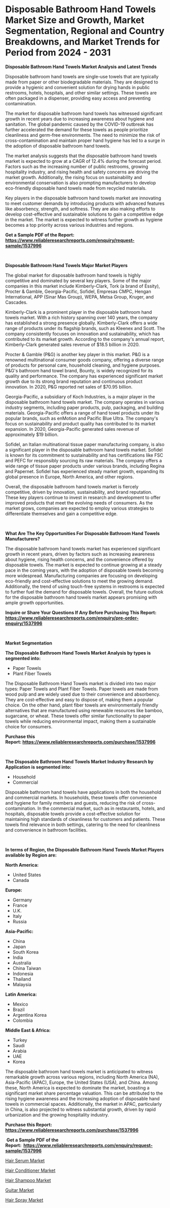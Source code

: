 <p><h1>Disposable Bathroom Hand Towels Market Size and Growth, Market Segmentation, Regional and Country Breakdowns, and Market Trends for Period from 2024 -  2031</h1></p><p><strong>Disposable Bathroom Hand Towels Market Analysis and Latest Trends</strong></p>
<p><p>Disposable bathroom hand towels are single-use towels that are typically made from paper or other biodegradable materials. They are designed to provide a hygienic and convenient solution for drying hands in public restrooms, hotels, hospitals, and other similar settings. These towels are often packaged in a dispenser, providing easy access and preventing contamination.</p><p>The market for disposable bathroom hand towels has witnessed significant growth in recent years due to increasing awareness about hygiene and sanitation. The global pandemic caused by the COVID-19 outbreak has further accelerated the demand for these towels as people prioritize cleanliness and germ-free environments. The need to minimize the risk of cross-contamination and maintain proper hand hygiene has led to a surge in the adoption of disposable bathroom hand towels.</p><p>The market analysis suggests that the disposable bathroom hand towels market is expected to grow at a CAGR of 12.4% during the forecast period. Factors such as the increasing number of public restrooms, growing hospitality industry, and rising health and safety concerns are driving the market growth. Additionally, the rising focus on sustainability and environmental conservation is also prompting manufacturers to develop eco-friendly disposable hand towels made from recycled materials.</p><p>Key players in the disposable bathroom hand towels market are innovating to meet customer demands by introducing products with advanced features like absorbency, strength, and softness. They are also making efforts to develop cost-effective and sustainable solutions to gain a competitive edge in the market. The market is expected to witness further growth as hygiene becomes a top priority across various industries and regions.</p></p>
<p><strong>Get a Sample PDF of the Report:&nbsp; <a href="https://www.reliableresearchreports.com/enquiry/request-sample/1537996">https://www.reliableresearchreports.com/enquiry/request-sample/1537996</a></strong></p>
<p>&nbsp;</p>
<p><strong>Disposable Bathroom Hand Towels Major Market Players</strong></p>
<p><p>The global market for disposable bathroom hand towels is highly competitive and dominated by several key players. Some of the major companies in this market include Kimberly-Clark, Tork (a brand of Essity), Procter & Gamble, Georgia-Pacific, Sofidel, Empresas CMPC, Hengan International, APP (Sinar Mas Group), WEPA, Metsa Group, Kruger, and Cascades.</p><p>Kimberly-Clark is a prominent player in the disposable bathroom hand towels market. With a rich history spanning over 140 years, the company has established a strong presence globally. Kimberly-Clark offers a wide range of products under its flagship brands, such as Kleenex and Scott. The company consistently focuses on innovation and sustainability, which has contributed to its market growth. According to the company's annual report, Kimberly-Clark generated sales revenue of $18.5 billion in 2020.</p><p>Procter & Gamble (P&G) is another key player in this market. P&G is a renowned multinational consumer goods company, offering a diverse range of products for personal care, household cleaning, and hygiene purposes. P&G's bathroom hand towel brand, Bounty, is widely recognized for its quality and performance. The company has experienced significant market growth due to its strong brand reputation and continuous product innovation. In 2020, P&G reported net sales of $70.95 billion.</p><p>Georgia-Pacific, a subsidiary of Koch Industries, is a major player in the disposable bathroom hand towels market. The company operates in various industry segments, including paper products, pulp, packaging, and building materials. Georgia-Pacific offers a range of hand towel products under its popular brands, such as enMotion and Pacific Blue Ultra. The company's focus on sustainability and product quality has contributed to its market expansion. In 2020, Georgia-Pacific generated sales revenue of approximately $19 billion.</p><p>Sofidel, an Italian multinational tissue paper manufacturing company, is also a significant player in the disposable bathroom hand towels market. Sofidel is known for its commitment to sustainability and has certifications like FSC and PEFC for responsibly sourcing its raw materials. The company offers a wide range of tissue paper products under various brands, including Regina and Papernet. Sofidel has experienced steady market growth, expanding its global presence in Europe, North America, and other regions.</p><p>Overall, the disposable bathroom hand towels market is fiercely competitive, driven by innovation, sustainability, and brand reputation. These key players continue to invest in research and development to offer improved products that meet the evolving needs of consumers. As the market grows, companies are expected to employ various strategies to differentiate themselves and gain a competitive edge.</p></p>
<p>&nbsp;</p>
<p><strong>What Are The Key Opportunities For Disposable Bathroom Hand Towels Manufacturers?</strong></p>
<p><p>The disposable bathroom hand towels market has experienced significant growth in recent years, driven by factors such as increasing awareness about hygiene, rising health concerns, and the convenience offered by disposable towels. The market is expected to continue growing at a steady pace in the coming years, with the adoption of disposable towels becoming more widespread. Manufacturing companies are focusing on developing eco-friendly and cost-effective solutions to meet the growing demand. Additionally, the trend of using touch-free systems in restrooms is expected to further fuel the demand for disposable towels. Overall, the future outlook for the disposable bathroom hand towels market appears promising with ample growth opportunities.</p></p>
<p><strong>Inquire or Share Your Questions If Any Before Purchasing This Report: <a href="https://www.reliableresearchreports.com/enquiry/pre-order-enquiry/1537996">https://www.reliableresearchreports.com/enquiry/pre-order-enquiry/1537996</a></strong></p>
<p>&nbsp;</p>
<p><strong>Market Segmentation</strong></p>
<p><strong>The Disposable Bathroom Hand Towels Market Analysis by types is segmented into:</strong></p>
<p><ul><li>Paper Towels</li><li>Plant Fiber Towels</li></ul></p>
<p><p>The Disposable Bathroom Hand Towels market is divided into two major types: Paper Towels and Plant Fiber Towels. Paper towels are made from wood pulp and are widely used due to their convenience and absorbency. They are cost-effective and easy to dispose of, making them a popular choice. On the other hand, plant fiber towels are environmentally friendly alternatives that are manufactured using renewable resources like bamboo, sugarcane, or wheat. These towels offer similar functionality to paper towels while reducing environmental impact, making them a sustainable choice for consumers.</p></p>
<p><strong>Purchase this Report:&nbsp;<a href="https://www.reliableresearchreports.com/purchase/1537996">https://www.reliableresearchreports.com/purchase/1537996</a></strong></p>
<p>&nbsp;</p>
<p><strong>The Disposable Bathroom Hand Towels Market Industry Research by Application is segmented into:</strong></p>
<p><ul><li>Household</li><li>Commercial</li></ul></p>
<p><p>Disposable bathroom hand towels have applications in both the household and commercial markets. In households, these towels offer convenience and hygiene for family members and guests, reducing the risk of cross-contamination. In the commercial market, such as in restaurants, hotels, and hospitals, disposable towels provide a cost-effective solution for maintaining high standards of cleanliness for customers and patients. These towels find relevance in both settings, catering to the need for cleanliness and convenience in bathroom facilities.</p></p>
<p>&nbsp;</p>
<p><strong>In terms of Region, the Disposable Bathroom Hand Towels Market Players available by Region are:</strong></p>
<p>
    <p> <strong> North America: </strong>
        <ul>
            <li>United States</li>
            <li>Canada</li>
        </ul>
        </p> 
    <p> <strong> Europe: </strong>
        <ul>
            <li>Germany</li>
            <li>France</li>
            <li>U.K.</li>
            <li>Italy</li>
            <li>Russia</li>
        </ul>
        </p> 
    <p> <strong> Asia-Pacific: </strong>
        <ul>
            <li>China</li>
            <li>Japan</li>
            <li>South Korea</li>
            <li>India</li>
            <li>Australia</li>
            <li>China Taiwan</li>
            <li>Indonesia</li>
            <li>Thailand</li>
            <li>Malaysia</li>
        </ul>
        </p> 
    <p> <strong> Latin America: </strong>
        <ul>
            <li>Mexico</li>
            <li>Brazil</li>
            <li>Argentina Korea</li>
            <li>Colombia</li>
        </ul>
        </p> 
    <p> <strong> Middle East & Africa: </strong>
        <ul>
            <li>Turkey</li>
            <li>Saudi</li>
            <li>Arabia</li>
            <li>UAE</li>
            <li>Korea</li>
        </ul>
    </p>
    </p>
<p><p>The disposable bathroom hand towels market is anticipated to witness remarkable growth across various regions, including North America (NA), Asia-Pacific (APAC), Europe, the United States (USA), and China. Among these, North America is expected to dominate the market, boasting a significant market share percentage valuation. This can be attributed to the rising hygiene awareness and the increasing adoption of disposable hand towels in commercial spaces. Additionally, the market in APAC, particularly in China, is also projected to witness substantial growth, driven by rapid urbanization and the growing hospitality industry.</p></p>
<p><strong>Purchase this Report: <a href="https://www.reliableresearchreports.com/purchase/1537996">https://www.reliableresearchreports.com/purchase/1537996</a></strong></p>
<p>&nbsp;<strong>Get a Sample PDF of the Report:&nbsp;&nbsp;<a href="https://www.reliableresearchreports.com/enquiry/request-sample/1537996">https://www.reliableresearchreports.com/enquiry/request-sample/1537996</a></strong></p>
<p><strong></strong></p>
<p><p><a href="https://github.com/maliyahmorrow6654/Market-Research-Report-List-2/blob/main/hair-serum-market.md">Hair Serum Market</a></p><p><a href="https://github.com/abdelrhmankishk22/Market-Research-Report-List-2/blob/main/hair-conditioner-market.md">Hair Conditioner Market</a></p><p><a href="https://github.com/deliacustodio40/Market-Research-Report-List-2/blob/main/hair-shampoo-market.md">Hair Shampoo Market</a></p><p><a href="https://github.com/mahnoor2003/Market-Research-Report-List-2/blob/main/guitar-market.md">Guitar Market</a></p><p><a href="https://github.com/scarol104/Market-Research-Report-List-2/blob/main/hair-spray-market.md">Hair Spray Market</a></p></p>